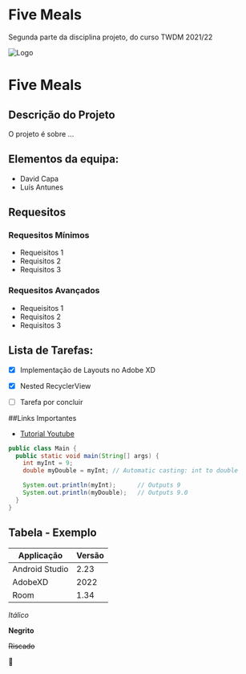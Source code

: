 # Five Meals
Segunda parte da disciplina projeto, do curso TWDM 2021/22

![Logo](https://external-content.duckduckgo.com/iu/?u=https%3A%2F%2Fi.ytimg.com%2Fvi%2FZH9R4aIgGy8%2Fmaxresdefault.jpg&f=1&nofb=1)

# Five Meals

## Descrição do Projeto

O projeto é sobre ...

## Elementos da equipa:
* David Capa
* Luís Antunes

## Requesitos
### Requesitos Mínimos
* Requeisitos 1
* Requisitos 2
* Requisitos 3

### Requesitos Avançados
* Requeisitos 1
* Requisitos 2
* Requisitos 3

## Lista de Tarefas:
- [x] Implementação de Layouts no Adobe XD
- [x] Nested RecyclerView
- [ ] Tarefa por concluir


##Links Importantes
* [Tutorial Youtube](https://www.youtube.com/shorts/Lm5xToJkMWY)

```Java
public class Main {
  public static void main(String[] args) {
    int myInt = 9;
    double myDouble = myInt; // Automatic casting: int to double

    System.out.println(myInt);      // Outputs 9
    System.out.println(myDouble);   // Outputs 9.0
  }
}
```

## Tabela - Exemplo
Applicação | Versão
-----------|--------
Android Studio | 2.23
AdobeXD | 2022
Room | 1.34

*Itálico* 

**Negrito**

~~Riscado~~

🥇
